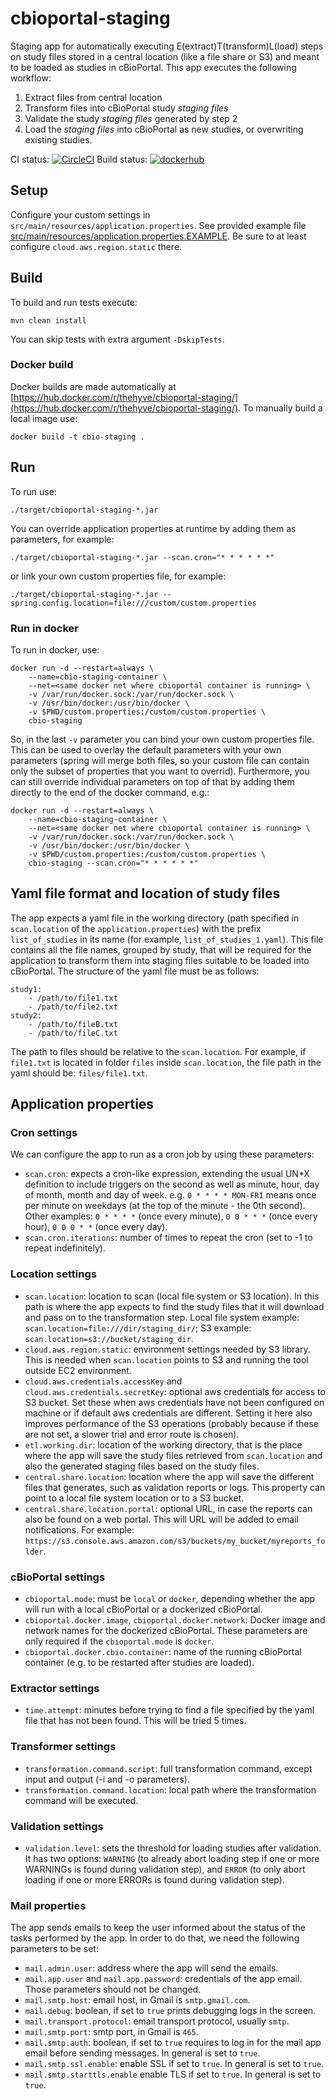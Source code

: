 # cbioportal-staging
Staging app for automatically executing E(extract)T(transform)L(load) steps on study files stored in a central location (like a file share or S3) and meant to be loaded as studies in cBioPortal. This app executes the following workflow:

1. Extract files from central location
2. Transform files into cBioPortal study *staging files*
3. Validate the study *staging files* generated by step 2
4. Load the *staging files* into cBioPortal as new studies, or overwriting existing studies.

CI status: [![CircleCI](https://circleci.com/gh/thehyve/cbioportal-staging.svg?style=svg)](https://circleci.com/gh/thehyve/cbioportal-staging)
Build status: [![dockerhub](https://img.shields.io/docker/build/thehyve/cbioportal-staging.svg)](https://hub.docker.com/r/thehyve/cbioportal-staging)

## Setup

Configure your custom settings in `src/main/resources/application.properties`. See provided example file [src/main/resources/application.properties.EXAMPLE](src/main/resources/application.properties.EXAMPLE). Be sure to at least
configure `cloud.aws.region.static` there. 

## Build

To build and run tests execute:
```
mvn clean install
```
You can skip tests with extra argument `-DskipTests`.

### Docker build

Docker builds are made automatically at [https://hub.docker.com/r/thehyve/cbioportal-staging/](https://hub.docker.com/r/thehyve/cbioportal-staging/).
To manually build a local image use:

```
docker build -t cbio-staging .
```

## Run

To run use: 
```
./target/cbioportal-staging-*.jar
```

You can override application properties at runtime by adding them as parameters, for example:
```
./target/cbioportal-staging-*.jar --scan.cron="* * * * * *"
```
or link your own custom properties file, for example:
```
./target/cbioportal-staging-*.jar --spring.config.location=file:///custom/custom.properties
```

### Run in docker

To run in docker, use:

```
docker run -d --restart=always \
    --name=cbio-staging-container \
    --net=<same docker net where cbioportal container is running> \
    -v /var/run/docker.sock:/var/run/docker.sock \
    -v /usr/bin/docker:/usr/bin/docker \
    -v $PWD/custom.properties:/custom/custom.properties \
    cbio-staging
```

So, in the last `-v` parameter you can bind your own custom properties file.
This can be used to overlay the default parameters with your own parameters 
(spring will merge both files, so your custom file can contain only the subset of
properties that you want to overrid).
Furthermore, you can still override individual parameters on top of that by
adding them directly to the end of the docker command, e.g.:

```
docker run -d --restart=always \
    --name=cbio-staging-container \
    --net=<same docker net where cbioportal container is running> \
    -v /var/run/docker.sock:/var/run/docker.sock \
    -v /usr/bin/docker:/usr/bin/docker \
    -v $PWD/custom.properties:/custom/custom.properties \
    cbio-staging --scan.cron="* * * * * *"
```

## Yaml file format and location of study files
The app expects a yaml file in the working directory (path specified in `scan.location` of the `application.properties`) with the prefix `list_of_studies` in its name (for example, `list_of_studies_1.yaml`). This file contains all the file names, grouped by study, that will be required for the application to transform them into staging files suitable to be loaded into cBioPortal. The structure of the yaml file must be as follows:
```
study1:
    - /path/to/file1.txt
    - /path/to/file2.txt
study2:
    - /path/to/fileB.txt
    - /path/to/fileC.txt
```

The path to files should be relative to the `scan.location`. For example, if `file1.txt` is located in folder `files` inside `scan.location`, the file path in the yaml should be: `files/file1.txt`.

## Application properties
### Cron settings
We can configure the app to run as a cron job by using these parameters:
* `scan.cron`: expects a cron-like expression, extending the usual UN\*X definition to include triggers on the second as well as minute, hour, day of month, month and day of week.  e.g. `0 * * * * MON-FRI` means once per minute on weekdays (at the top of the minute - the 0th second). Other examples: `0 * * * *` (once every minute), `0 0 * * *` (once every hour), `0 0 0 * *` (once every day).
* `scan.cron.iterations`: number of times to repeat the cron (set to -1 to repeat indefinitely).

### Location settings
* `scan.location`: location to scan (local file system or S3 location). In this path is where the app expects to find the study files that it will download and pass on to the transformation step. Local file system example: `scan.location=file:///dir/staging_dir/`; S3 example: `scan.location=s3://bucket/staging_dir`.
* `cloud.aws.region.static`: environment settings needed by S3 library. This is needed when `scan.location` points to S3 and running the tool outside EC2 environment.
* `cloud.aws.credentials.accessKey` and `cloud.aws.credentials.secretKey`: optional aws credentials for access to S3 bucket. Set these when aws credentials have not been configured on machine or if default aws credentials are different. Setting it here also improves performance of the S3 operations (probably because if these are not set, a slower trial and error route is chosen).
* `etl.working.dir`: location of the working directory, that is the place where the app will save the study files retrieved from `scan.location` and also the generated staging files based on the study files.
* `central.share.location`: location where the app will save the different files that generates, such as validation reports or logs. This property can point to a local file system location or to a S3 bucket.
* `central.share.location.portal`: optional URL, in case the reports can also be found on a web portal. This will URL will be added to 
email notifications. For example: `https://s3.console.aws.amazon.com/s3/buckets/my_bucket/myreports_folder`.

### cBioPortal settings
* `cbioportal.mode`: must be `local` or `docker`,  depending whether the app will run with a local cBioPortal or a dockerized cBioPortal.
* `cbioportal.docker.image`, `cbioportal.docker.network`: Docker image and network names for the dockerized cBioPortal. These parameters are only required if the `cbioportal.mode` is `docker`.
* `cbioportal.docker.cbio.container`: name of the running cBioPortal container (e.g. to be restarted after studies are loaded).

### Extractor settings
* `time.attempt`: minutes before trying to find a file specified by the yaml file that has not been found. This will be tried 5 times.

### Transformer settings
* `transformation.command.script`: full transformation command, except input and output (-i and -o parameters).
* `transformation.command.location`: local path where the transformation command will be executed.

### Validation settings
* `validation.level`: sets the threshold for loading studies after validation. It has two options: `WARNING` (to already abort loading step if one or more WARNINGs is found during validation step), and `ERROR` (to only abort loading if one or more ERRORs is found during validation step).

### Mail properties
The app sends emails to keep the user informed about the status of the tasks performed by the app. In order to do that, we need the following parameters to be set:
* `mail.admin.user`: address where the app will send the emails.
* `mail.app.user` and `mail.app.password`: credentials of the app email. Those parameters should not be changed.
* `mail.smtp.host`: email host, in Gmail is `smtp.gmail.com`.
* `mail.debug`: boolean, if set to `true` prints debugging logs in the screen. 
* `mail.transport.protocol`: email transport protocol, usually `smtp`.
* `mail.smtp.port`: smtp port, in Gmail is `465`.
* `mail.smtp.auth`: boolean, if set to `true` requires to log in for the mail app email before sending messages. In general is set to `true`.
* `mail.smtp.ssl.enable`: enable SSL if set to `true`. In general is set to `true`.
* `mail.smtp.starttls.enable` enable TLS if set to `true`. In general is set to `true`.
